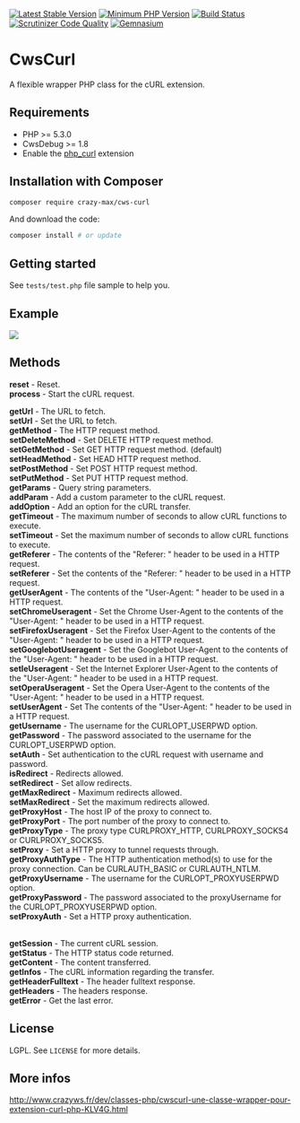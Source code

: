 [![Latest Stable Version](https://img.shields.io/packagist/v/crazy-max/cws-curl.svg?style=flat-square)](https://packagist.org/packages/crazy-max/cws-curl)
[![Minimum PHP Version](https://img.shields.io/badge/php-%3E%3D%205.3.0-8892BF.svg?style=flat-square)](https://php.net/)
[![Build Status](https://img.shields.io/travis/crazy-max/CwsCurl/master.svg?style=flat-square)](https://travis-ci.org/crazy-max/CwsCurl)
[![Scrutinizer Code Quality](https://img.shields.io/scrutinizer/g/crazy-max/CwsCurl.svg?style=flat-square)](https://scrutinizer-ci.com/g/crazy-max/CwsCurl)
[![Gemnasium](https://img.shields.io/gemnasium/crazy-max/CwsCurl.svg?style=flat-square)](https://gemnasium.com/github.com/crazy-max/CwsCurl)

# CwsCurl

A flexible wrapper PHP class for the cURL extension.

## Requirements

* PHP >= 5.3.0
* CwsDebug >= 1.8
* Enable the [php_curl](http://php.net/manual/en/book.curl.php) extension

## Installation with Composer

```bash
composer require crazy-max/cws-curl
```

And download the code:

```bash
composer install # or update
```

## Getting started

See `tests/test.php` file sample to help you.

## Example

![](https://raw.github.com/crazy-max/CwsCurl/master/example.png)

## Methods

**reset** - Reset.<br />
**process** - Start the cURL request.<br />

**getUrl** - The URL to fetch.<br />
**setUrl** - Set the URL to fetch.<br />
**getMethod** - The HTTP request method.<br />
**setDeleteMethod** - Set DELETE HTTP request method.<br />
**setGetMethod** - Set GET HTTP request method. (default)<br />
**setHeadMethod** - Set HEAD HTTP request method.<br />
**setPostMethod** - Set POST HTTP request method.<br />
**setPutMethod** - Set PUT HTTP request method.<br />
**getParams** - Query string parameters.<br />
**addParam** - Add a custom parameter to the cURL request.<br />
**addOption** - Add an option for the cURL transfer.<br />
**getTimeout** - The maximum number of seconds to allow cURL functions to execute.<br />
**setTimeout** - Set the maximum number of seconds to allow cURL functions to execute.<br />
**getReferer** - The contents of the "Referer: " header to be used in a HTTP request.<br />
**setReferer** - Set the contents of the "Referer: " header to be used in a HTTP request.<br />
**getUserAgent** - The contents of the "User-Agent: " header to be used in a HTTP request.<br />
**setChromeUseragent** - Set the Chrome User-Agent to the contents of the "User-Agent: " header to be used in a HTTP request.<br />
**setFirefoxUseragent** - Set the Firefox User-Agent to the contents of the "User-Agent: " header to be used in a HTTP request.<br />
**setGooglebotUseragent** - Set the Googlebot User-Agent to the contents of the "User-Agent: " header to be used in a HTTP request.<br />
**setIeUseragent** - Set the Internet Explorer User-Agent to the contents of the "User-Agent: " header to be used in a HTTP request.<br />
**setOperaUseragent** - Set the Opera User-Agent to the contents of the "User-Agent: " header to be used in a HTTP request.<br />
**setUserAgent** - Set The contents of the "User-Agent: " header to be used in a HTTP request.<br />
**getUsername** - The username for the CURLOPT_USERPWD option.<br />
**getPassword** - The password associated to the username for the CURLOPT_USERPWD option.<br />
**setAuth** - Set authentication to the cURL request with username and password.<br />
**isRedirect** - Redirects allowed.<br />
**setRedirect** - Set allow redirects.<br />
**getMaxRedirect** - Maximum redirects allowed.<br />
**setMaxRedirect** - Set the maximum redirects allowed.<br />
**getProxyHost** - The host IP of the proxy to connect to.<br />
**getProxyPort** - The port number of the proxy to connect to.<br />
**getProxyType** - The proxy type CURLPROXY_HTTP, CURLPROXY_SOCKS4 or CURLPROXY_SOCKS5.<br />
**setProxy** - Set a HTTP proxy to tunnel requests through.<br />
**getProxyAuthType** - The HTTP authentication method(s) to use for the proxy connection. Can be CURLAUTH_BASIC or CURLAUTH_NTLM.<br />
**getProxyUsername** - The username for the CURLOPT_PROXYUSERPWD option.<br />
**getProxyPassword** - The password associated to the proxyUsername for the CURLOPT_PROXYUSERPWD option.<br />
**setProxyAuth** - Set a HTTP proxy authentication.<br /><br />

**getSession** - The current cURL session.<br />
**getStatus** - The HTTP status code returned.<br />
**getContent** - The content transferred.<br />
**getInfos** - The cURL information regarding the transfer.<br />
**getHeaderFulltext** - The header fulltext response.<br />
**getHeaders** - The headers response.<br />
**getError** - Get the last error.<br />

## License

LGPL. See `LICENSE` for more details.

## More infos

http://www.crazyws.fr/dev/classes-php/cwscurl-une-classe-wrapper-pour-extension-curl-php-KLV4G.html
